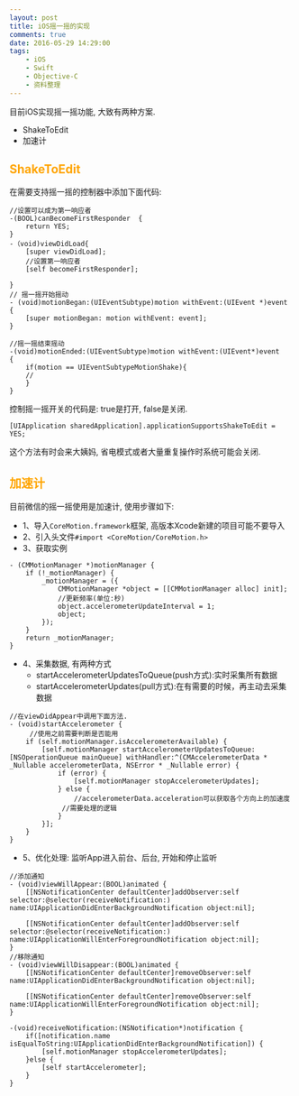 ```yaml
---
layout: post
title: iOS摇一摇的实现
comments: true
date: 2016-05-29 14:29:00
tags:
    - iOS
    - Swift
    - Objective-C
    - 资料整理
---
```


目前iOS实现摇一摇功能, 大致有两种方案.
* ShakeToEdit
* 加速计

<!--more-->


## <font color=orange>ShakeToEdit</font>
在需要支持摇一摇的控制器中添加下面代码:

```
//设置可以成为第一响应者
-(BOOL)canBecomeFirstResponder  {  
	return YES;  
}  
-（void)viewDidLoad{
    [super viewDidLoad];
    //设置第一响应者
    [self becomeFirstResponder];

}
// 摇一摇开始摇动
- (void)motionBegan:(UIEventSubtype)motion withEvent:(UIEvent *)event {
    [super motionBegan: motion withEvent: event];
}

//摇一摇结束摇动
-(void)motionEnded:(UIEventSubtype)motion withEvent:(UIEvent*)event
{
    if(motion == UIEventSubtypeMotionShake){
    //
    }
}
```

控制摇一摇开关的代码是: true是打开,  false是关闭.

```
[UIApplication sharedApplication].applicationSupportsShakeToEdit = YES;
```

这个方法有时会来大姨妈,  省电模式或者大量重复操作时系统可能会关闭.

## <font color=orange>加速计</font>
目前微信的摇一摇使用是加速计, 使用步骤如下: 
* 1、导入`CoreMotion.framework`框架, 高版本Xcode新建的项目可能不要导入
* 2、引入头文件`#import <CoreMotion/CoreMotion.h>`
* 3、获取实例
```
- (CMMotionManager *)motionManager {
    if (!_motionManager) {
        _motionManager = ({
            CMMotionManager *object = [[CMMotionManager alloc] init];
            //更新频率(单位:秒)
            object.accelerometerUpdateInterval = 1;
            object;
        });
    }
    return _motionManager;
}
```
* 4、采集数据, 有两种方式
	* startAccelerometerUpdatesToQueue(push方式):实时采集所有数据
	* startAccelerometerUpdates(pull方式):在有需要的时候，再主动去采集数据

```
//在viewDidAppear中调用下面方法.
- (void)startAccelerometer {
	 //使用之前需要判断是否能用
    if (self.motionManager.isAccelerometerAvailable) {
        [self.motionManager startAccelerometerUpdatesToQueue:[NSOperationQueue mainQueue] withHandler:^(CMAccelerometerData * _Nullable accelerometerData, NSError * _Nullable error) {
            if (error) {
                [self.motionManager stopAccelerometerUpdates];
            } else {
            	//accelerometerData.acceleration可以获取各个方向上的加速度
             //需要处理的逻辑
            }
        }];
    }
}
```
* 5、优化处理: 监听App进入前台、后台, 开始和停止监听
```
//添加通知
- (void)viewWillAppear:(BOOL)animated {
    [[NSNotificationCenter defaultCenter]addObserver:self selector:@selector(receiveNotification:) name:UIApplicationDidEnterBackgroundNotification object:nil];

    [[NSNotificationCenter defaultCenter]addObserver:self selector:@selector(receiveNotification:) name:UIApplicationWillEnterForegroundNotification object:nil];
}
//移除通知
- (void)viewWillDisappear:(BOOL)animated {
    [[NSNotificationCenter defaultCenter]removeObserver:self name:UIApplicationDidEnterBackgroundNotification object:nil];

    [[NSNotificationCenter defaultCenter]removeObserver:self name:UIApplicationWillEnterForegroundNotification object:nil];
}

-(void)receiveNotification:(NSNotification*)notification {
    if([notification.name isEqualToString:UIApplicationDidEnterBackgroundNotification]) {
        [self.motionManager stopAccelerometerUpdates];
    }else {
        [self startAccelerometer];
    }
}
```